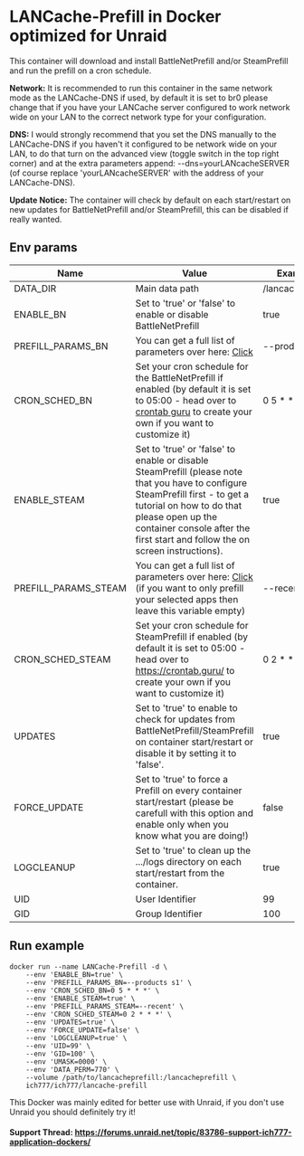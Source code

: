 # LANCache-Prefill in Docker optimized for Unraid
This container will download and install BattleNetPrefill and/or SteamPrefill and run the prefill on a cron schedule.

**Network:** It is recommended to run this container in the same network mode as the LANCache-DNS if used, by default it is set to br0 please change that if you have your LANCache server configured to work network wide on your LAN to the correct network type for your configuration.

**DNS:** I would strongly recommend that you set the DNS manually to the LANCache-DNS if you haven't it configured to be network wide on your LAN, to do that turn on the advanced view (toggle switch in the top right corner) and at the extra parameters append: --dns=yourLANcacheSERVER (of course replace 'yourLANcacheSERVER' with the address of your LANCache-DNS).

**Update Notice:** The container will check by default on each start/restart on new updates for BattleNetPrefill and/or SteamPrefill, this can be disabled if really wanted.

## Env params
| Name | Value | Example |
| --- | --- | --- |
| DATA_DIR | Main data path | /lancacheprefill |
| ENABLE_BN | Set to 'true' or 'false' to enable or disable BattleNetPrefill | true |
| PREFILL_PARAMS_BN | You can get a full list of parameters over here: [Click](https://github.com/tpill90/battlenet-lancache-prefill#detailed-command-usage) | --products s1 |
| CRON_SCHED_BN | Set your cron schedule for the BattleNetPrefill if enabled (by default it is set to 05:00 - head over to [crontab guru](https://crontab.guru/) to create your own if you want to customize it) | 0 5 * * * |
| ENABLE_STEAM | Set to 'true' or 'false' to enable or disable SteamPrefill (please note that you have to configure SteamPrefill first - to get a tutorial on how to do that please open up the container console after the first start and follow the on screen instructions). | true |
| PREFILL_PARAMS_STEAM | You can get a full list of parameters over here: [Click](https://tpill90.github.io/steam-lancache-prefill/Detailed-Command-Usage/) (if you want to only prefill your selected apps then leave this variable empty) | --recent |
| CRON_SCHED_STEAM | Set your cron schedule for SteamPrefill if enabled (by default it is set to 05:00 - head over to https://crontab.guru/ to create your own if you want to customize it) | 0 2 * * * |
| UPDATES | Set to 'true' to enable to check for updates from BattleNetPrefill/SteamPrefill on container start/restart or disable it by setting it to 'false'. | true |
| FORCE_UPDATE | Set to 'true' to force a Prefill on every container start/restart (please be carefull with this option and enable only when you know what you are doing!) | false |
| LOGCLEANUP | Set to 'true' to clean up the .../logs directory on each start/restart from the container. | true |
| UID | User Identifier | 99 |
| GID | Group Identifier | 100 |

## Run example
```
docker run --name LANCache-Prefill -d \
	--env 'ENABLE_BN=true' \
	--env 'PREFILL_PARAMS_BN=--products s1' \
	--env 'CRON_SCHED_BN=0 5 * * *' \
	--env 'ENABLE_STEAM=true' \
	--env 'PREFILL_PARAMS_STEAM=--recent' \
	--env 'CRON_SCHED_STEAM=0 2 * * *' \
	--env 'UPDATES=true' \
	--env 'FORCE_UPDATE=false' \
	--env 'LOGCLEANUP=true' \
	--env 'UID=99' \
	--env 'GID=100' \
	--env 'UMASK=0000' \
	--env 'DATA_PERM=770' \
	--volume /path/to/lancacheprefill:/lancacheprefill \
	ich777/ich777/lancache-prefill
```

This Docker was mainly edited for better use with Unraid, if you don't use Unraid you should definitely try it!

#### Support Thread: https://forums.unraid.net/topic/83786-support-ich777-application-dockers/